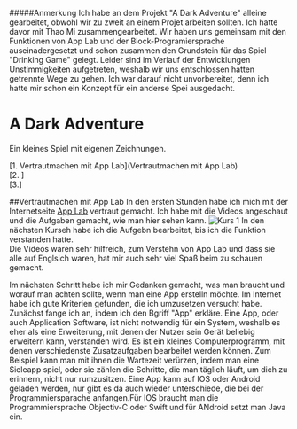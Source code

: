 #####Anmerkung
Ich habe an dem Projekt "A Dark Adventure" alleine gearbeitet, obwohl wir zu zweit an einem Projet arbeiten sollten. Ich hatte davor mit Thao Mi zusammengearbeitet. Wir haben uns gemeinsam mit den Funktionen von App Lab und der Block-Programiersprache auseinadergesetzt und schon zusammen den Grundstein für das Spiel "Drinking Game" gelegt. Leider sind im Verlauf der Entwicklungen Unstimmigkeiten aufgetreten, weshalb wir uns entschlossen hatten getrennte Wege zu gehen. Ich war darauf nicht unvorbereitet, denn ich hatte mir schon ein Konzept für ein anderse Spei ausgedacht.


# A Dark Adventure
Ein kleines Spiel mit eigenen Zeichnungen.

[1. Vertrautmachen mit App Lab](Vertrautmachen mit App Lab)  
[2. ]  
[3.]  

##Vertrautmachen mit App Lab
In den ersten Stunden habe ich mich mit der Internetseite [App Lab](https://code.org/educate/applab) vertraut gemacht. Ich habe mit die Videos angeschaut und die Aufgaben gemacht, wie man hier sehen kann. ![Kurs 1](https://code.org/v2/hoc/certificate/ewogICJuYW1lIjogIkFuamEiLAogICJjb3Vyc2UiOiAiY291cnNlMSIsCiAgImNvdXJzZV90aXRsZSI6ICJLdXJzIDEiCn0=.jpg)
In den nächsten Kurseh habe ich die Aufgebn  bearbeitet, bis ich die Funktion verstanden hatte.   
Die Videos waren sehr hilfreich, zum Verstehn von App Lab und dass sie alle auf Englsich waren, hat mir auch sehr viel Spaß beim zu schauen gemacht.

Im nächsten Schritt habe ich mir Gedanken gemacht, was man braucht und worauf man achten sollte, wenn man eine App erstelln möchte. Im Internet habe ich gute Kriterien gefunden, die ich umzusetzen versucht habe.  Zunächst fange ich an, indem ich den Bgriff "App" erkläre.
Eine App, oder auch Application Software, ist nicht notwendig für ein System, weshalb es eher als eine Erweiterung, mit denen der Nutzer sein Gerät beliebig erweitern kann, verstanden wird. Es ist ein kleines Computerprogramm, mit denen verschiedenste Zusatzaufgaben bearbeitet werden können. Zum Beispiel kann man mit ihnen die Wartezeit verürzen, indem man eine Sieleapp spiel, oder sie zählen die Schritte, die man täglich läuft, um dich zu erinnern, nicht nur rumzusitzen. Eine App kann auf IOS oder Android geladen werden, nur gibt es da auch wieder unterschiede, die bei der Programmiersparache anfangen.Für IOS braucht man die Programmiersprache Objectiv-C oder Swift und für ANdroid setzt man Java ein.   
